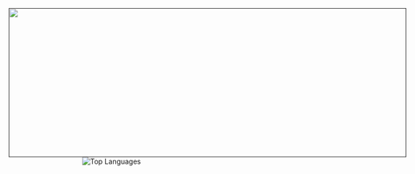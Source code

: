 <div style="display: flex; justify-content: center;">
  <a href="">
    <img height="300" width="800" src="https://tenor.com/fqtMxMxkeBR.gif" />
  </a>
</div>

<div>
    <img src="https://github-readme-stats.vercel.app/api/top-langs/?username=UsmanGill-UG&layout=compact" alt="Top Languages">
</div>



<!--
**UsmanGill-UG/UsmanGill-UG** is a ✨ _special_ ✨ repository because its `README.md` (this file) appears on your GitHub profile.

Here are some ideas to get you started:

- 🔭 I’m currently working on ...
- 🌱 I’m currently learning ...
- 👯 I’m looking to collaborate on ...
- 🤔 I’m looking for help with ...
- 💬 Ask me about ...
- 📫 How to reach me: ...
- 😄 Pronouns: ...
- ⚡ Fun fact: ...
-->
